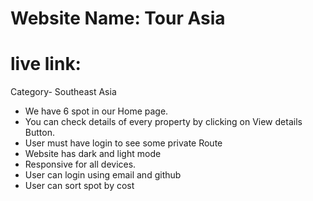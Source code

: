 # Website Name: Tour Asia
# live link:

Category- Southeast Asia

- We have 6 spot in our Home page.
 - You can check details of every property by clicking on View details Button.
- User must have login to see some private Route
- Website has dark and light mode
- Responsive for all devices.
- User can login using email and github
- User can sort spot by cost

